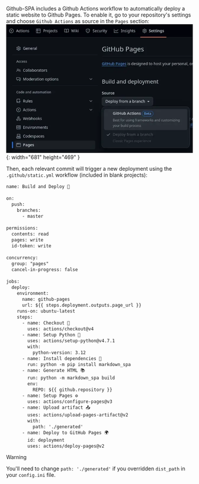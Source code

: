 [order]:       # (2)
[name]:        # (Deployment)
[description]: # (How to setup automatic Github Pages deployment)

Github-SPA includes a Github Actions workflow to automatically deploy a static website to Github Pages.
To enable it, go to your repository's settings and choose `Github Actions` as source in the `Pages` section:
![Enable Github Pages](/static/gh-pages.webp){: width="681" height="469" }

Then, each relevant commit will trigger a new deployment using the `.github/static.yml` workflow (included in blank projects):
``` { .yaml hl_lines="41" }
name: Build and Deploy 🚀

on:
  push:
    branches:
      - master

permissions:
  contents: read
  pages: write
  id-token: write

concurrency:
  group: "pages"
  cancel-in-progress: false

jobs:
  deploy:
    environment:
      name: github-pages
      url: ${{ steps.deployment.outputs.page_url }}
    runs-on: ubuntu-latest
    steps:
      - name: Checkout 🔔
        uses: actions/checkout@v4
      - name: Setup Python 🐍
        uses: actions/setup-python@v4.7.1
        with:
          python-version: 3.12
      - name: Install dependencies 🧰
        run: python -m pip install markdown_spa
      - name: Generate HTML 📚
        run: python -m markdown_spa build
        env:
          REPO: ${{ github.repository }}
      - name: Setup Pages ⚙️
        uses: actions/configure-pages@v3
      - name: Upload artifact 📤
        uses: actions/upload-pages-artifact@v2
        with:
          path: './generated'
      - name: Deploy to GitHub Pages 🌍
        id: deployment
        uses: actions/deploy-pages@v2
```

> [!WARNING]
> You'll need to change `path: './generated'` if you overridden `dist_path` in your `config.ini` file. 
